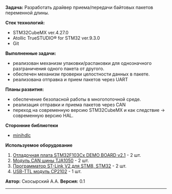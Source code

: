 **Задача:** Разработать драйвер приема/передачи байтовых пакетов переменной длины.

**Стек технологий:**
- STM32CubeMX ver.4.27.0
- Atollic TrueSTUDIO® for STM32 ver.9.3.0
- Git

**Выполненные задачи:**
- реализован механизм упаковки/распаковки для однозначного разграничения одного пакета от другого.
- обеспечен механизм проверки целостности данных в пакете.
- реализована отправка и прием пакетов через UART

**Планы развития:**
- обеспечение безопасной работы в многопоточной среде.
- реализация отправки и приема пакетов через CAN
- переход на современную версию STM32CubeMX и как следствие -> современную версию HAL.

**Сторонние библиотеки**
- [minihdlc](https://github.com/mengguang/minihdlc)

**Используемое оборудование**
1. [Отладочная плата STM32F103Cx DEMO BOARD v2.1](https://amperkot.ru/msk/catalog/plata_stm32f103c8t6_arm_cortex_m3-25058812.html) - 2 шт.
2. [Модуль CAN шины TJA1050](https://amperkot.ru/msk/catalog/modul_can_shinyi_tja1050-24327391.html) - 2 шт.
3. [Программатор ST-Link V2 для STM8, STM32](https://amperkot.ru/msk/catalog/programmator_stlink_v2_dlya_stm8_stm32-24309549.html) - 2 шт.
4. [USB-TTL модуль CP2102](https://amperkot.ru/msk/catalog/usbttl_modul_cp2102-25061120.html) - 1 шт.

**Автор:** Скосырский А.А.
**Версия:** 0.1
* * *
